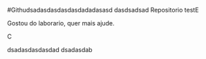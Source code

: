 #Githudsadasdasdasdasdadadasasd
dasdsadsad
Repositorio testE


Gostou do laborario, quer mais ajude.


C


dsadasdasdasdad
dsadasdab
